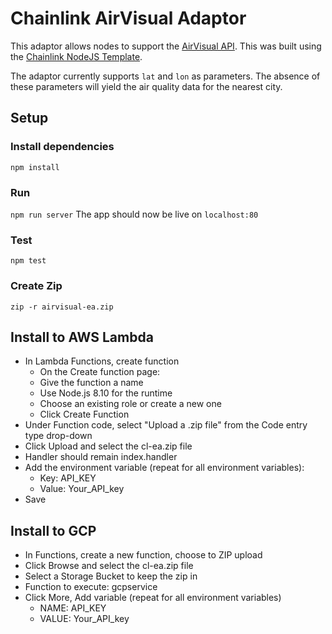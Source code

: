 # Chainlink AirVisual Adaptor

This adaptor allows nodes to support the [AirVisual API](https://www.airvisual.com/air-pollution-data-api). This was built using the [Chainlink NodeJS Template](https://github.com/thodges-gh/CL-EA-NodeJS-Template).

The adaptor currently supports `lat` and `lon` as parameters. The absence of these parameters will yield the air quality data for the nearest city.

## Setup

### Install dependencies
`npm install`

### Run
`npm run server`
The app should now be live on `localhost:80`

### Test
`npm test`

### Create Zip
`zip -r airvisual-ea.zip`

## Install to AWS Lambda
* In Lambda Functions, create function
  * On the Create function page:
  * Give the function a name
  * Use Node.js 8.10 for the runtime
  * Choose an existing role or create a new one
  * Click Create Function
* Under Function code, select "Upload a .zip file" from the Code entry type drop-down
* Click Upload and select the cl-ea.zip file
* Handler should remain index.handler
* Add the environment variable (repeat for all environment variables):
  * Key: API_KEY
  * Value: Your_API_key
* Save

## Install to GCP
* In Functions, create a new function, choose to ZIP upload
* Click Browse and select the cl-ea.zip file
* Select a Storage Bucket to keep the zip in
* Function to execute: gcpservice
* Click More, Add variable (repeat for all environment variables)
  * NAME: API_KEY
  * VALUE: Your_API_key
